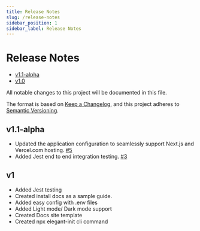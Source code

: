 ```yaml
---
title: Release Notes
slug: /release-notes
sidebar_position: 1
sidebar_label: Release Notes
---
```


# Release Notes

- [v1.1-alpha](#v1_1-alpha)
- [v1.0](#v1)


All notable changes to this project will be documented in this file.

The format is based on [Keep a Changelog](https://keepachangelog.com/en/1.0.0/),
and this project adheres to [Semantic Versioning](https://semver.org/spec/v2.0.0.html).

<a name="v1_1-alpha"></a>

## v1.1-alpha

- Updated the application configuration to seamlessly support Next.js and Vercel.com hosting. [#5](https://github.com/elegantframework/elegant/pull/5)
- Added Jest end to end integration testing. [#3](https://github.com/elegantframework/elegant/pull/3)

<a name="v1"></a>

## v1

- Added Jest testing
- Created install docs as a sample guide.
- Added easy config with .env files
- Added Light mode/ Dark mode support
- Created Docs site template
- Created npx elegant-init cli command